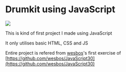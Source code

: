 # Drumkit using JavaScript

![](/DrumkitScreenshot.png)

This is kind of first project I made using JavaScript

It only utilises basic HTML, CSS and JS

Entire project is refered from [wesbos](https://github.com/wesbos)'s first exercise of [https://github.com/wesbos/JavaScript30](https://github.com/wesbos/JavaScript30)
